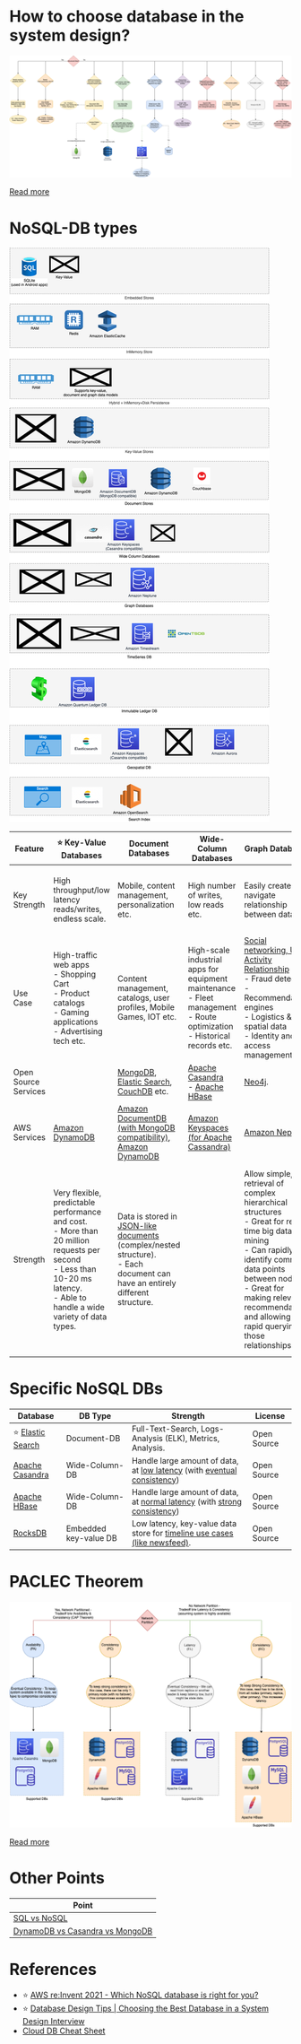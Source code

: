 # How to choose database in the system design?

![img.png](../3_DecideDatabase/DecideDatabase.drawio.png)

[Read more](../3_DecideDatabase/Readme.md)

# NoSQL-DB types

![img.png](NoSQL-DifferentDBtypes.drawio.png)

| Feature              | :star: Key-Value Databases                                                                                                                                                            | Document Databases                                                                                                                                                                     | Wide-Column Databases                                                                                                              | Graph Databases                                                                                                                                                                                                                                                               | [Time-Series DB](TimeSeriesDB)                                                                                                                           | [In-Memory](../In-Memory-DB)                                                                                                                                                                                  | Ledger                                                                                                                              |
|----------------------|---------------------------------------------------------------------------------------------------------------------------------------------------------------------------------------|----------------------------------------------------------------------------------------------------------------------------------------------------------------------------------------|------------------------------------------------------------------------------------------------------------------------------------|-------------------------------------------------------------------------------------------------------------------------------------------------------------------------------------------------------------------------------------------------------------------------------|----------------------------------------------------------------------------------------------------------------------------------------------------------|---------------------------------------------------------------------------------------------------------------------------------------------------------------------------------------------------------------|-------------------------------------------------------------------------------------------------------------------------------------|
| Key Strength         | High throughput/low latency reads/writes, endless scale.                                                                                                                              | Mobile, content management, personalization etc.                                                                                                                                       | High number of writes, low reads etc.                                                                                              | Easily create and navigate relationship between data                                                                                                                                                                                                                          | Collect, store and process data sequenced by time.                                                                                                       | Query by key with microsecond latency                                                                                                                                                                         | Collect, Immutable and verifiable history of changes to app data.                                                                   |
| Use Case             | High-traffic web apps<br/>- Shopping Cart<br/>- Product catalogs<br/>- Gaming applications<br/>- Advertising tech etc.                                                                | Content management, catalogs, user profiles, Mobile Games, IOT etc.                                                                                                                    | High-scale industrial apps for equipment maintenance<br/>- Fleet management<br/>- Route optimization<br/>- Historical records etc. | [Social networking, User Activity Relationship](../../../3_HLDDesignProblems/SocialNetworkFacebookInstagramDesign/Readme.md)<br/>- Fraud detection<br/>- Recommendation engines<br/>- Logistics & spatial data<br/>- Identity and access management etc.                      | Home screen feed<br/>- Monitoring/Dashboard<br/>- Application metrics<br/>- Internet of Things sensor data<br/>- Real-time analytics, Event tracing etc. | Caching<br/>- Session management<br/>- Gaming leaderboards<br/>- Geospatial applications etc.                                                                                                                 | Systems of record<br/>- Supply chain<br/>- Registrations<br/>- Banking transactions etc.                                            |
| Open Source Services |                                                                                                                                                                                       | [MongoDB](../NoSQL-Databases/MongoDB/Readme.md), [Elastic Search](../Search-Databases/ElasticSearch), [CouchDB](https://couchdb.apache.org) etc.                                       | [Apache Casandra](WideColumnDB/ApacheCasandra.md)<br/>- [Apache HBase](WideColumnDB/ApacheHBase.md)                                | [Neo4j](GraphDB/Neo4j.md).                                                                                                                                                                                                                                                    |                                                                                                                                                          | [Redis](../In-Memory-DB/Redis/Readme.md)                                                                                                                                                                      |                                                                                                                                     |
| AWS Services         | [Amazon DynamoDB](../../../2_AWSComponents/6_DatabaseServices/AmazonDynamoDB/Readme.md)                                                                                               | [Amazon DocumentDB (with MongoDB compatibility)](../../../2_AWSComponents/6_DatabaseServices), [Amazon DynamoDB](../../../2_AWSComponents/6_DatabaseServices/AmazonDynamoDB/Readme.md) | [Amazon Keyspaces (for Apache Cassandra)](../../../2_AWSComponents/6_DatabaseServices/AmazonKeySpaces.md)                          | [Amazon Neptune](https://aws.amazon.com/neptune/)                                                                                                                                                                                                                             | [InfluxDB](TimeSeriesDB/InfluxDB.md), [Amazon Timestream](https://aws.amazon.com/timestream/)                                                            | [Amazon Elastic Cache](../../../2_AWSComponents/6_DatabaseServices/AmazonElasticCache/Readme.md)                                                                                                              | [Amazon Quantum Ledger Database (QLDB)](https://aws.amazon.com/qldb/)                                                               |
| Strength             | Very flexible, predictable performance and cost.<br/>- More than 20 million requests per second <br/>- Less than 10-20 ms latency.<br/>- Able to handle a wide variety of data types. | Data is stored in [JSON-like documents](https://aws.amazon.com/nosql/document/) (complex/nested structure).<br/>- Each document can have an entirely different structure.              |                                                                                                                                    | Allow simple, fast retrieval of complex hierarchical structures<br/>- Great for real-time big data mining<br/>- Can rapidly identify common data points between nodes<br/>- Great for making relevant recommendations and allowing for rapid querying of those relationships. |                                                                                                                                                          | Support the most demanding applications requiring sub-millisecond response times<br/>- Great for caching, gaming, and session store<br/>- Adapt to changes in demands by scaling out and in without downtime. | Data that is rapidly changing or is seldom accessed<br/>- Application using the in-memory store has a low tolerance for stale data. |                                                                                          |

# Specific NoSQL DBs

| Database                                                             | DB Type               | Strength                                                                                                                                                                                   | License     |
|----------------------------------------------------------------------|-----------------------|--------------------------------------------------------------------------------------------------------------------------------------------------------------------------------------------|-------------|
| :star: [Elastic Search](../Search-Databases/ElasticSearch/Readme.md) | Document-DB           | Full-Text-Search, Logs-Analysis (ELK), Metrics, Analysis.                                                                                                                                  | Open Source |
| [Apache Casandra](WideColumnDB/ApacheCasandra.md)                    | Wide-Column-DB        | Handle large amount of data, at [low latency](../../0_SystemGlossaries/Scalability/LatencyThroughput.md) (with [eventual consistency](../1_Glossaries/Consistency&Replication/Readme.md))  | Open Source |
| [Apache HBase](WideColumnDB/ApacheHBase.md)                          | Wide-Column-DB        | Handle large amount of data, at [normal latency](../../0_SystemGlossaries/Scalability/LatencyThroughput.md) (with [strong consistency](../1_Glossaries/Consistency&Replication/Readme.md)) | Open Source |
| [RocksDB](EmbededKeyValueDB/RocksDB.md)                              | Embedded key-value DB | Low latency, key-value data store for [timeline use cases (like newsfeed)](../../../3_HLDDesignProblems/SocialNetworkFacebookInstagramDesign/SocialNetworkDesignProblem.md).               | Open Source |

# PACLEC Theorem

![img.png](../1_Glossaries/PACELCTheorem/assets/PACELC_Diagram.drawio.png)

[Read more](../1_Glossaries/PACELCTheorem/Readme.md)

# Other Points

| Point                                                             |
|-------------------------------------------------------------------|
| [SQL vs NoSQL](../SQLvsNoSQL.md)                                  |
| [DynamoDB vs Casandra vs MongoDB](DynamoDBVsMongoDBVsCasandra.md) |

# References
- :star: [AWS re:Invent 2021 - Which NoSQL database is right for you?](https://www.youtube.com/watch?v=ivBaro-8PhI)
- :star: [Database Design Tips | Choosing the Best Database in a System Design Interview](https://www.youtube.com/watch?v=cODCpXtPHbQ)
- [Cloud DB Cheat Sheet](https://media.licdn.com/dms/image/D4E22AQGZI2OlimmTuQ/feedshare-shrink_800/0/1696693136128?e=1699488000&v=beta&t=0LhhYelBizt1fhUW897sSuOfMNcAieVkbA67H9q7B6w)